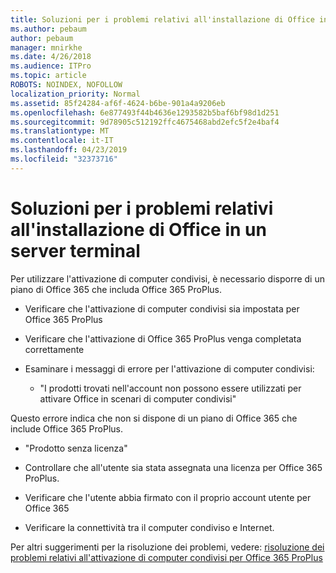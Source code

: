```yaml
---
title: Soluzioni per i problemi relativi all'installazione di Office in un server terminal
ms.author: pebaum
author: pebaum
manager: mnirkhe
ms.date: 4/26/2018
ms.audience: ITPro
ms.topic: article
ROBOTS: NOINDEX, NOFOLLOW
localization_priority: Normal
ms.assetid: 85f24284-af6f-4624-b6be-901a4a9206eb
ms.openlocfilehash: 6e877493f44b4636e1293582b5baf6bf98d1d251
ms.sourcegitcommit: 9d78905c512192ffc4675468abd2efc5f2e4baf4
ms.translationtype: MT
ms.contentlocale: it-IT
ms.lasthandoff: 04/23/2019
ms.locfileid: "32373716"
---
```

# <a name="solutions-for-issues-around-installing-office-on-a-terminal-server"></a>Soluzioni per i problemi relativi all'installazione di Office in un server terminal

Per utilizzare l'attivazione di computer condivisi, è necessario disporre di un piano di Office 365 che includa Office 365 ProPlus.
  
- Verificare che l'attivazione di computer condivisi sia impostata per Office 365 ProPlus
    
- Verificare che l'attivazione di Office 365 ProPlus venga completata correttamente
    
- Esaminare i messaggi di errore per l'attivazione di computer condivisi:
    
  - "I prodotti trovati nell'account non possono essere utilizzati per attivare Office in scenari di computer condivisi"
  
Questo errore indica che non si dispone di un piano di Office 365 che include Office 365 ProPlus.
    
  - "Prodotto senza licenza"
    
  - Controllare che all'utente sia stata assegnata una licenza per Office 365 ProPlus.
    
  - Verificare che l'utente abbia firmato con il proprio account utente per Office 365
    
  - Verificare la connettività tra il computer condiviso e Internet.
    
Per altri suggerimenti per la risoluzione dei problemi, vedere: [risoluzione dei problemi relativi all'attivazione di computer condivisi per Office 365 ProPlus](https://docs.microsoft.com/DeployOffice/troubleshoot-issues-with-shared-computer-activation-for-office-365-proplus)
  

